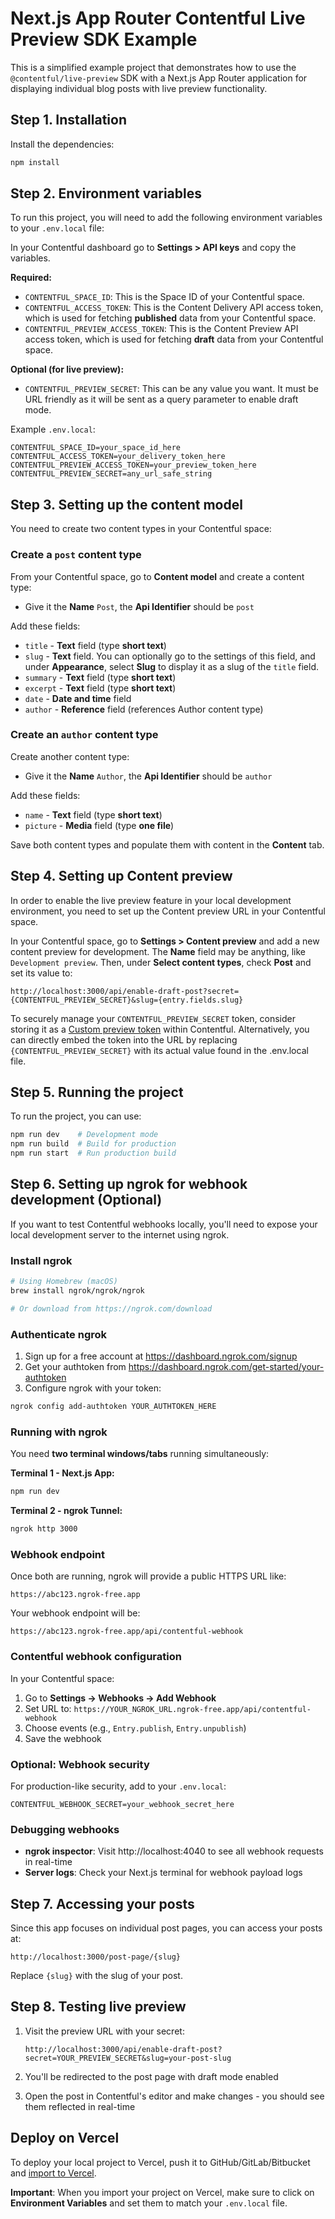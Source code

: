 # Next.js App Router Contentful Live Preview SDK Example

This is a simplified example project that demonstrates how to use the `@contentful/live-preview` SDK with a Next.js App Router application for displaying individual blog posts with live preview functionality.

## Step 1. Installation

Install the dependencies:

```bash
npm install
```

## Step 2. Environment variables

To run this project, you will need to add the following environment variables to your `.env.local` file:

In your Contentful dashboard go to **Settings > API keys** and copy the variables.

**Required:**
- `CONTENTFUL_SPACE_ID`: This is the Space ID of your Contentful space.
- `CONTENTFUL_ACCESS_TOKEN`: This is the Content Delivery API access token, which is used for fetching **published** data from your Contentful space.
- `CONTENTFUL_PREVIEW_ACCESS_TOKEN`: This is the Content Preview API access token, which is used for fetching **draft** data from your Contentful space.

**Optional (for live preview):**
- `CONTENTFUL_PREVIEW_SECRET`: This can be any value you want. It must be URL friendly as it will be sent as a query parameter to enable draft mode.

Example `.env.local`:
```
CONTENTFUL_SPACE_ID=your_space_id_here
CONTENTFUL_ACCESS_TOKEN=your_delivery_token_here
CONTENTFUL_PREVIEW_ACCESS_TOKEN=your_preview_token_here
CONTENTFUL_PREVIEW_SECRET=any_url_safe_string
```

## Step 3. Setting up the content model

You need to create two content types in your Contentful space:

### Create a `post` content type

From your Contentful space, go to **Content model** and create a content type:

- Give it the **Name** `Post`, the **Api Identifier** should be `post`

Add these fields:

- `title` - **Text** field (type **short text**)
- `slug` - **Text** field. You can optionally go to the settings of this field, and under **Appearance**, select **Slug** to display it as a slug of the `title` field.
- `summary` - **Text** field (type **short text**)
- `excerpt` - **Text** field (type **short text**)
- `date` - **Date and time** field
- `author` - **Reference** field (references Author content type)

### Create an `author` content type

Create another content type:

- Give it the **Name** `Author`, the **Api Identifier** should be `author`

Add these fields:

- `name` - **Text** field (type **short text**)
- `picture` - **Media** field (type **one file**)

Save both content types and populate them with content in the **Content** tab.

## Step 4. Setting up Content preview

In order to enable the live preview feature in your local development environment, you need to set up the Content preview URL in your Contentful space.

In your Contentful space, go to **Settings > Content preview** and add a new content preview for development.
The **Name** field may be anything, like `Development preview`. Then, under **Select content types**, check **Post** and set its value to:

```
http://localhost:3000/api/enable-draft-post?secret={CONTENTFUL_PREVIEW_SECRET}&slug={entry.fields.slug}
```

To securely manage your `CONTENTFUL_PREVIEW_SECRET` token, consider storing it as a [Custom preview token](https://www.contentful.com/developers/docs/tutorials/general/content-preview/#custom-%20preview-tokens) within Contentful. Alternatively, you can directly embed the token into the URL by replacing `{CONTENTFUL_PREVIEW_SECRET}` with its actual value found in the .env.local file.

## Step 5. Running the project

To run the project, you can use:

```bash
npm run dev    # Development mode
npm run build  # Build for production
npm run start  # Run production build
```

## Step 6. Setting up ngrok for webhook development (Optional)

If you want to test Contentful webhooks locally, you'll need to expose your local development server to the internet using ngrok.

### Install ngrok

```bash
# Using Homebrew (macOS)
brew install ngrok/ngrok/ngrok

# Or download from https://ngrok.com/download
```

### Authenticate ngrok

1. Sign up for a free account at https://dashboard.ngrok.com/signup
2. Get your authtoken from https://dashboard.ngrok.com/get-started/your-authtoken
3. Configure ngrok with your token:

```bash
ngrok config add-authtoken YOUR_AUTHTOKEN_HERE
```

### Running with ngrok

You need **two terminal windows/tabs** running simultaneously:

**Terminal 1 - Next.js App:**
```bash
npm run dev
```

**Terminal 2 - ngrok Tunnel:**
```bash
ngrok http 3000
```

### Webhook endpoint

Once both are running, ngrok will provide a public HTTPS URL like:
```
https://abc123.ngrok-free.app
```

Your webhook endpoint will be:
```
https://abc123.ngrok-free.app/api/contentful-webhook
```

### Contentful webhook configuration

In your Contentful space:
1. Go to **Settings → Webhooks → Add Webhook**
2. Set URL to: `https://YOUR_NGROK_URL.ngrok-free.app/api/contentful-webhook`
3. Choose events (e.g., `Entry.publish`, `Entry.unpublish`)
4. Save the webhook

### Optional: Webhook security

For production-like security, add to your `.env.local`:
```
CONTENTFUL_WEBHOOK_SECRET=your_webhook_secret_here
```

### Debugging webhooks

- **ngrok inspector**: Visit http://localhost:4040 to see all webhook requests in real-time
- **Server logs**: Check your Next.js terminal for webhook payload logs

## Step 7. Accessing your posts

Since this app focuses on individual post pages, you can access your posts at:

```
http://localhost:3000/post-page/{slug}
```

Replace `{slug}` with the slug of your post.

## Step 8. Testing live preview

1. Visit the preview URL with your secret:
   ```
   http://localhost:3000/api/enable-draft-post?secret=YOUR_PREVIEW_SECRET&slug=your-post-slug
   ```

2. You'll be redirected to the post page with draft mode enabled

3. Open the post in Contentful's editor and make changes - you should see them reflected in real-time

## Deploy on Vercel

To deploy your local project to Vercel, push it to GitHub/GitLab/Bitbucket and [import to Vercel](https://vercel.com/new).

**Important**: When you import your project on Vercel, make sure to click on **Environment Variables** and set them to match your `.env.local` file.
